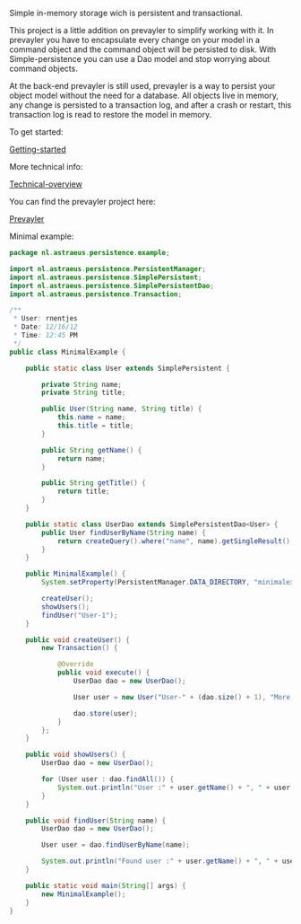 Simple in-memory storage wich is persistent and transactional.

This project is a little addition on prevayler to simplify working with it. In prevayler you have to encapsulate every change on your model in a command object and the command object will be persisted to disk. With Simple-persistence you can use a Dao model and stop worrying about command objects.

At the back-end prevayler is still used, prevayler is a way to persist your object model without the need for a database. All objects live in memory, any change is persisted to a transaction log, and after a crash or restart, this transaction log is read to restore the model in memory.

To get started:

[Getting-started](https://github.com/rnentjes/Simple-persistence/wiki/Getting-started)

More technical info:

[Technical-overview](https://github.com/rnentjes/Simple-persistence/wiki/Technical-overview)

You can find the prevayler project here:

[Prevayler](https://github.com/jsampson/prevayler)

Minimal example:

```java
package nl.astraeus.persistence.example;

import nl.astraeus.persistence.PersistentManager;
import nl.astraeus.persistence.SimplePersistent;
import nl.astraeus.persistence.SimplePersistentDao;
import nl.astraeus.persistence.Transaction;

/**
 * User: rnentjes
 * Date: 12/16/12
 * Time: 12:45 PM
 */
public class MinimalExample {

    public static class User extends SimplePersistent {

        private String name;
        private String title;

        public User(String name, String title) {
            this.name = name;
            this.title = title;
        }

        public String getName() {
            return name;
        }

        public String getTitle() {
            return title;
        }
    }

    public static class UserDao extends SimplePersistentDao<User> {
        public User findUserByName(String name) {
            return createQuery().where("name", name).getSingleResult();
        }
    }

    public MinimalExample() {
        System.setProperty(PersistentManager.DATA_DIRECTORY, "minimalexample");

        createUser();
        showUsers();
        findUser("User-1");
    }

    public void createUser() {
        new Transaction() {

            @Override
            public void execute() {
                UserDao dao = new UserDao();

                User user = new User("User-" + (dao.size() + 1), "More date here");

                dao.store(user);
            }
        };
    }

    public void showUsers() {
        UserDao dao = new UserDao();

        for (User user : dao.findAll()) {
            System.out.println("User :" + user.getName() + ", " + user.getTitle());
        }
    }

    public void findUser(String name) {
        UserDao dao = new UserDao();

        User user = dao.findUserByName(name);

        System.out.println("Found user :" + user.getName() + ", " + user.getTitle());
    }

    public static void main(String[] args) {
        new MinimalExample();
    }
}
```

